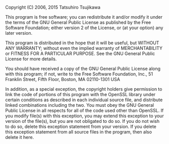 Copyright (C) 2006, 2015 Tatsuhiro Tsujikawa

This program is free software; you can redistribute it and/or modify it under the terms of the GNU General Public License as published by the Free Software Foundation; either version 2 of the License, or (at your option) any later version.

This program is distributed in the hope that it will be useful, but WITHOUT ANY WARRANTY; without even the implied warranty of MERCHANTABILITY or FITNESS FOR A PARTICULAR PURPOSE. See the GNU General Public License for more details.

You should have received a copy of the GNU General Public License along with this program; if not, write to the Free Software Foundation, Inc., 51 Franklin Street, Fifth Floor, Boston, MA 02110-1301 USA

In addition, as a special exception, the copyright holders give permission to link the code of portions of this program with the OpenSSL library under certain conditions as described in each individual source file, and distribute linked combinations including the two. You must obey the GNU General Public License in all respects for all of the code used other than OpenSSL. If you modify file(s) with this exception, you may extend this exception to your version of the file(s), but you are not obligated to do so. If you do not wish to do so, delete this exception statement from your version. If you delete this exception statement from all source files in the program, then also delete it here.